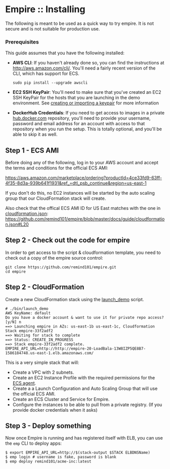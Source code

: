 # Empire :: Installing

The following is meant to be used as a quick way to try empire. It is not secure and is not suitable for production use.

### Prerequisites

This guide assumes that you have the following installed:

* **AWS CLI**: If you haven't already done so, you can find the instructions at http://aws.amazon.com/cli/. You'll need a fairly recent version of the CLI, which has support for ECS.

  ```console
  sudo pip install --upgrade awscli
  ```

* **EC2 SSH KeyPair**: You'll need to make sure that you've created an EC2 SSH KeyPair for the hosts that you are launching in the demo environment. See [creating or importing a keypair](http://docs.aws.amazon.com/AWSEC2/latest/UserGuide/ec2-key-pairs.html) for more information

* **DockerHub Credentials**: If you need to get access to images in a private [hub.docker.com](https://hub.docker.com/) repository, you'll need to provide your username, password and email address for an account with access to that repository when you run the setup. This is totally optional, and you'll be able to skip it as well.

## Step 1 - ECS AMI

Before doing any of the following, log in to your AWS account and accept the terms and conditions for the official ECS AMI:

https://aws.amazon.com/marketplace/ordering?productId=4ce33fd9-63ff-4f35-8d3a-939b641f1931&ref_=dtl_psb_continue&region=us-east-1

If you don't do this, no EC2 instances will be started by the auto scaling group that our CloudFormation stack will create.

Also check that the offical ECS AMI ID for US East matches with the one in [cloudformation.json](./cloudformation.json): https://github.com/remind101/empire/blob/master/docs/guide/cloudformation.json#L20

## Step 2 - Check out the code for empire

In order to get access to the script & cloudformation template, you need to check out a copy of the empire source control:

  ```console
  git clone https://github.com/remind101/empire.git
  cd empire
  ```

## Step 2 - CloudFormation

Create a new CloudFormation stack using the [launch\_demo](../bin/launch_demo) script.


  ```console
  # ./bin/launch_demo
  AWS KeyName: default
  Do you have a docker account & want to use it for private repo access? [y/N] n
  ==> Launching empire in AZs: us-east-1b us-east-1c, Cloudformation Stack empire-33f2adf2
  ==> Waiting for stack to complete
  ==> Status: CREATE_IN_PROGRESS
  ==> Stack empire-33f2adf2 complete. EMPIRE_API_URL=http://http://empire-20-LoadBala-13W8IZP5QE8B7-1586184748.us-east-1.elb.amazonaws.com/
  ```

This is a very simple stack that will:

* Create a VPC with 2 subnets.
* Create an EC2 Instance Profile with the required permissions for the [ECS agent](https://github.com/aws/amazon-ecs-agent).
* Create a a Launch Configuration and Auto Scaling Group that will use the official ECS AMI.
* Create an ECS Cluster and Service for Empire.
* Configure the instances to be able to pull from a private registry. (If you provide docker credentials when it asks)

## Step 3 - Deploy something

Now once Empire is running and has registered itself with ELB, you can use the `emp` CLI to deploy apps:

```console
$ export EMPIRE_API_URL=http://$(stack-output $STACK ELBDNSName)
$ emp login # username is fake, password is blank
$ emp deploy remind101/acme-inc:latest
```
